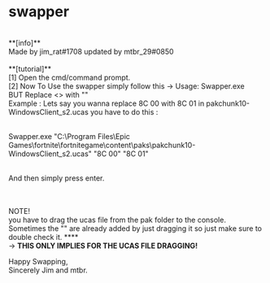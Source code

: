 # swapper
<br> 
**[info]**
<br>
Made by jim_rat#1708 updated by mtbr_29#0850 
<br>
<br>
**[tutorial]**<br>
[1] Open the cmd/command prompt. <br>
[2] Now To Use the swapper simply follow this -> Usage: Swapper.exe <ucas-file> <hex-to-search> <hex-to-replace> <br>
BUT Replace <> with "" <br>
Example : Lets say you wanna replace 8C 00 with 8C 01 in pakchunk10-WindowsClient_s2.ucas you have to do this : <br><br>

Swapper.exe "C:\Program Files\Epic Games\fortnite\fortnitegame\content\paks\pakchunk10-WindowsClient_s2.ucas" "8C 00" "8C 01" <br><br>
 
And then simply press enter. <br><br><br>


NOTE!<br>
you have to drag the ucas file from the pak folder to the console. Sometimes the "" are already added by just dragging it so just make sure to double check it. ****<br>
-> **THIS ONLY IMPLIES FOR THE UCAS FILE DRAGGING!** <br>


Happy Swapping,<br> 
Sincerely Jim and mtbr. <br>
